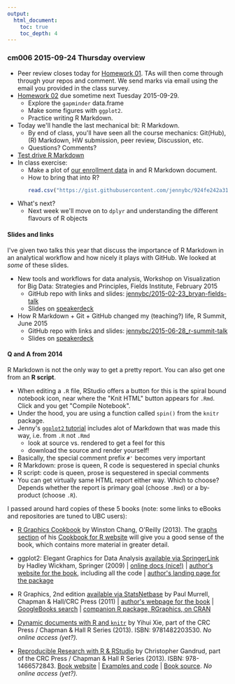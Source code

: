 ```yaml
---
output:
  html_document:
    toc: true
    toc_depth: 4
---
```


### cm006 2015-09-24 Thursday overview

  * Peer review closes today for [Homework 01](hw01_edit-README.html). TAs will then come through through your repos and comment. We send marks via email using the email you provided in the class survey.
  * [Homework 02](hw02_explore-gapminder-use-rmarkdown.html) due sometime next Tuesday 2015-09-29.
    - Explore the `gapminder` data.frame
    - Make some figures with `ggplot2`.
    - Practice writing R Markdown.
  * Today we'll handle the last mechanical bit: R Markdown.
    - By end of class, you'll have seen all the course mechanics: Git(Hub), (R) Markdown, HW submission, peer review, Discussion, etc.
    - Questions? Comments?
  * [Test drive R Markdown](block007_first-use-rmarkdown.html)
  * In class exercise:
    - Make a plot of [our enrollment data](https://gist.github.com/jennybc/924fe242a31e0239762f#file-2015_stat545_enrollment-csv) in and R Markdown document.
    - How to bring that into R?
        ``` r
        read.csv("https://gist.githubusercontent.com/jennybc/924fe242a31e0239762f/raw/ea615f4a811a6e9e8a1fe95020a4407785181a21/2015_STAT545_enrollment.csv")
        ```
  * What's next?
    - Next week we'll move on to `dplyr` and understanding the different flavours of R objects

#### Slides and links

I've given two talks this year that discuss the importance of R Markdown in an analytical workflow and how nicely it plays with GitHub. We looked at *some* of these slides.

  * New tools and workflows for data analysis, Workshop on Visualization for Big Data: Strategies and Principles, Fields Institute, February 2015
    - GitHub repo with links and slides: [jennybc/2015-02-23_bryan-fields-talk](https://github.com/jennybc/2015-02-23_bryan-fields-talk)
    - Slides on [speakerdeck](https://speakerdeck.com/jennybc/new-tools-and-workflows-for-data-analysis)
  * How R Markdown + Git + GitHub changed my (teaching?) life, R Summit, June 2015
    - GitHub repo with links and slides: [jennybc/2015-06-28_r-summit-talk](https://github.com/jennybc/2015-06-28_r-summit-talk)
    - Slides on [speakerdeck](https://speakerdeck.com/jennybc/talk-at-r-summit-and-workshop-about-using-r-markdown-and-github-in-your-workflow)

#### Q and A from 2014

R Markdown is not the only way to get a pretty report. You can also get one from an __R script__.

  * When editing a `.R` file, RStudio offers a button for this is the spiral bound notebook icon, near where the "Knit HTML" button appears for `.Rmd`. Click and you get "Compile Notebook".
  * Under the hood, you are using a function called `spin()` from the `knitr` package.
  * Jenny's [`ggplot2` tutorial](https://github.com/jennybc/ggplot2-tutorial) includes alot of Markdown that was made this way, i.e. from `.R` not `.Rmd`
    - look at source vs. rendered to get a feel for this
    - download the source and render yourself!
  * Basically, the special comment prefix `#'` becomes very important
  * R Markdown: prose is queen, R code is sequestered in special chunks
  * R script: code is queen, prose is sequestered in special comments
  * You can get virtually same HTML report either way. Which to choose? Depends whether the report is primary goal (choose `.Rmd`) or a by-product (choose `.R`).
  
I passed around hard copies of these 5 books (note: some links to eBooks and repositories are tuned to UBC users):

  * [R Graphics Cookbook](http://shop.oreilly.com/product/0636920023135.do) by Winston Chang, O'Reilly (2013). The [graphs section](http://www.cookbook-r.com/Graphs/) of his [Cookbook for R website](http://www.cookbook-r.com) will give you a good sense of the book, which contains more material in greater detail.

  * ggplot2: Elegant Graphics for Data Analysis [available via SpringerLink](http://ezproxy.library.ubc.ca/login?url=http://link.springer.com.ezproxy.library.ubc.ca/book/10.1007/978-0-387-98141-3/page/1) by Hadley Wickham, Springer (2009) | [online docs (nice!)](http://docs.ggplot2.org/current/) | [author's website for the book](http://ggplot2.org/book/), including all the code | [author's landing page for the package](http://ggplot2.org)

  * R Graphics, 2nd edition [available via StatsNetbase](http://ezproxy.library.ubc.ca/login?url=http://www.crcnetbase.com.ezproxy.library.ubc.ca/ISBN/978-1-4398-3176-2) by Paul Murrell, Chapman & Hall/CRC Press (2011) | [author's webpage for the book](http://www.stat.auckland.ac.nz/~paul/RG2e/) | [GoogleBooks search](http://books.google.ca/books?id=uacCQgAACAAJ&source=gbs_book_other_versions) | [companion R package, RGraphics, on CRAN](http://cran.r-project.org/web/packages/RGraphics/index.html)

  * [Dynamic documents with R and `knitr`](http://www.amazon.com/Dynamic-Documents-knitr-Chapman-Series/dp/1482203537) by Yihui Xie, part of the CRC Press / Chapman & Hall R Series (2013). ISBN: 9781482203530. *No online access (yet?).*

  * [Reproducible Research with R & RStudio](http://www.amazon.com/Reproducible-Research-RStudio-Chapman-Series/dp/1466572841) by Christopher Gandrud, part of the CRC Press / Chapman & Hall R Series (2013). ISBN: 978-1466572843. [Book website](http://christophergandrud.github.io/RepResR-RStudio/) | [Examples and code](https://github.com/christophergandrud/Rep-Res-Examples) | [Book source](https://github.com/christophergandrud/Rep-Res-Book). *No online access (yet?).*
  
